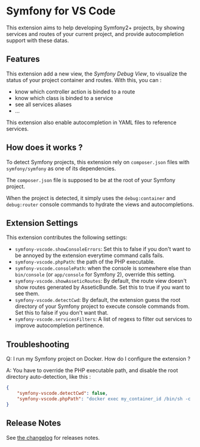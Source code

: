 # Symfony for VS Code

This extension aims to help developing Symfony2+ projects, by showing services and routes of your current project, and provide autocompletion support with these datas.

## Features

This extension add a new view, the *Symfony Debug View*, to visualize the status of your project container and routes. With this, you can :
* know which controller action is binded to a route
* know which class is binded to a service
* see all services aliases
* ...

This extension also enable autocompletion in YAML files to reference services.

## How does it works ?

To detect Symfony projects, this extension rely on `composer.json` files with `symfony/symfony` as one of its dependencies.

The `composer.json` file is supposed to be at the root of your Symfony project.

When the project is detected, it simply uses the `debug:container` and `debug:router` console commands to hydrate the views and autocompletions.

## Extension Settings

This extension contributes the following settings:

* `symfony-vscode.showConsoleErrors`: Set this to false if you don't want to be annoyed by the extension everytime command calls fails.
* `symfony-vscode.phpPath`: the path of the PHP executable.
* `symfony-vscode.consolePath`: when the console is somewhere else than `bin/console` (or `app/console` for Symfony 2), override this setting.
* `symfony-vscode.showAsseticRoutes`: By default, the route view doesn't show routes generated by AsseticBundle. Set this to true if you want to see them.
* `symfony-vscode.detectCwd`: By default, the extension guess the root directory of your Symfony project to execute console commands from. Set this to false if you don't want that.
* `symfony-vscode.servicesFilters`: A list of regexs to filter out services to improve autocompletion pertinence.

## Troubleshooting

Q: I run my Symfony project on Docker. How do I configure the extension ?

A: You have to override the PHP executable path, and disable the root directory auto-detection, like this :
```json
{
    "symfony-vscode.detectCwd": false,
    "symfony-vscode.phpPath": "docker exec my_container_id /bin/sh -c 'cd /path/to/symfony && /usr/bin/php \"$@\"' -- "
}
```

## Release Notes

See [the changelog](CHANGELOG.md) for releases notes.